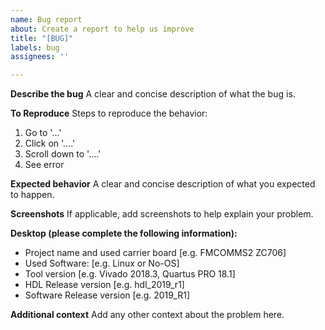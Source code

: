 ```yaml
---
name: Bug report
about: Create a report to help us improve
title: "[BUG]"
labels: bug
assignees: ''

---
```


**Describe the bug**
A clear and concise description of what the bug is.

**To Reproduce**
Steps to reproduce the behavior:
1. Go to '...'
2. Click on '....'
3. Scroll down to '....'
4. See error

**Expected behavior**
A clear and concise description of what you expected to happen.

**Screenshots**
If applicable, add screenshots to help explain your problem.

**Desktop (please complete the following information):**
 - Project name and used carrier board [e.g. FMCOMMS2 ZC706]
 - Used Software: [e.g. Linux or No-OS]
 - Tool version [e.g. Vivado 2018.3, Quartus PRO 18.1]
 - HDL Release version [e.g. hdl_2019_r1]
 - Software Release version [e.g. 2019_R1]

**Additional context**
Add any other context about the problem here.
